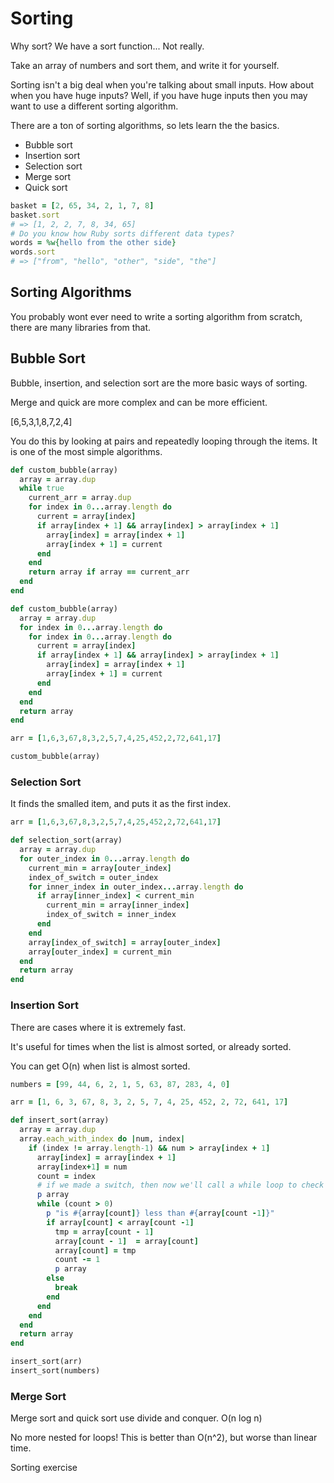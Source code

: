 # Sorting

Why sort?  We have a sort function... Not really.  

Take an array of numbers and sort them, and write it for yourself.

Sorting isn't a big deal when you're talking about small inputs. How about when you have huge inputs?  Well, if you have huge inputs then you may want to use a different sorting algorithm.

There are a ton of sorting algorithms, so lets learn the the basics.

- Bubble sort
- Insertion sort
- Selection sort
- Merge sort
- Quick sort

```ruby
basket = [2, 65, 34, 2, 1, 7, 8]
basket.sort
# => [1, 2, 2, 7, 8, 34, 65]
# Do you know how Ruby sorts different data types?
words = %w{hello from the other side}
words.sort
# => ["from", "hello", "other", "side", "the"]
```
## Sorting Algorithms

You probably wont ever need to write a sorting algorithm from scratch, there are many libraries from that.

## Bubble Sort

Bubble, insertion, and selection sort are the more basic ways of sorting.

Merge and quick are more complex and can be more efficient.

[6,5,3,1,8,7,2,4]

You do this by looking at pairs and repeatedly looping through the items.  It is one of the most simple algorithms.

```ruby
def custom_bubble(array)
  array = array.dup
  while true
    current_arr = array.dup
    for index in 0...array.length do
      current = array[index]
      if array[index + 1] && array[index] > array[index + 1]
        array[index] = array[index + 1]
        array[index + 1] = current
      end
    end
    return array if array == current_arr
  end
end

def custom_bubble(array)
  array = array.dup
  for index in 0...array.length do
    for index in 0...array.length do
      current = array[index]
      if array[index + 1] && array[index] > array[index + 1]
        array[index] = array[index + 1]
        array[index + 1] = current
      end
    end
  end
  return array
end

arr = [1,6,3,67,8,3,2,5,7,4,25,452,2,72,641,17]

custom_bubble(array)
```

### Selection Sort

It finds the smalled item, and puts it as the first index.

```ruby
arr = [1,6,3,67,8,3,2,5,7,4,25,452,2,72,641,17]

def selection_sort(array)
  array = array.dup
  for outer_index in 0...array.length do
    current_min = array[outer_index]
    index_of_switch = outer_index
    for inner_index in outer_index...array.length do
      if array[inner_index] < current_min
        current_min = array[inner_index]
        index_of_switch = inner_index
      end
    end
    array[index_of_switch] = array[outer_index]
    array[outer_index] = current_min
  end
  return array
end
```

### Insertion Sort

There are cases where it is extremely fast.

It's useful for times when the list is almost sorted, or already sorted.

You can get O(n) when list is almost sorted.

```ruby
numbers = [99, 44, 6, 2, 1, 5, 63, 87, 283, 4, 0]

arr = [1, 6, 3, 67, 8, 3, 2, 5, 7, 4, 25, 452, 2, 72, 641, 17]

def insert_sort(array)
  array = array.dup
  array.each_with_index do |num, index|
    if (index != array.length-1) && num > array[index + 1]
      array[index] = array[index + 1]
      array[index+1] = num
      count = index
      # if we made a switch, then now we'll call a while loop to check the number that we switched with the numbers before it, it breaks the loop once the number is no longer smaller than any numbers before it.
      p array
      while (count > 0)
        p "is #{array[count]} less than #{array[count -1]}"
        if array[count] < array[count -1]
          tmp = array[count - 1]
          array[count - 1]  = array[count]
          array[count] = tmp
          count -= 1
          p array
        else
          break
        end
      end
    end
  end
  return array
end

insert_sort(arr)
insert_sort(numbers)
```

### Merge Sort

Merge sort and quick sort use divide and conquer. O(n log n)

No more nested for loops! This is better than O(n^2), but worse than linear time.

Sorting exercise

